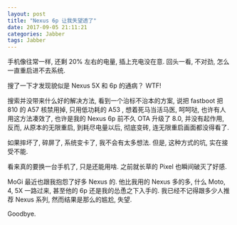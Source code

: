 ```yaml
---
layout: post
title: "Nexus 6p 让我失望透了"
date: 2017-09-05 21:11:21
categories: Jabber
tags: Jabber
---
```


<!--more-->

手机像往常一样, 还剩 20% 左右的电量, 插上充电没在意. 回头一看,  不对劲,  怎么一直重启进不去系统.

搜了一下才发现貌似是 Nexus  5X 和 6p 的通病？ WTF!

搜索并没带来什么好的解决方法, 看到一个治标不治本的方案,  说把 fastboot 把 810 的 A57 核禁用掉,  只用低功耗的 A53 , 想着死马当活马医,  呵呵哒,  也许有人用这方法凑效了,  也许是我的 Nexus 6p 前不久 OTA 升级了 8.0, 并没有起作用, 反而, 从原本的无限重启,  到耗尽电量以后, 彻底变砖,  连无限重启画面都没得看了.

如果摔坏了, 碎屏了, 系统变卡了, 我不会有太多想法. 但是,  这种方式的坑,  实在接受不能.

看来真的要换一台手机了,  只是还能用啥.  之前就长草的 Pixel 也瞬间破灭了好感.

MoGi 最近也跟我抱怨了好多 Nexus 的. 他比我用的 Nexus 多的多,  什么 Moto, 4,  5X 一路过来, 甚至他的 6p 还是我的怂恿之下入手的.  我已经不记得跟多少人推荐 Nexus 系列,  然而结果是那么的尴尬, 失望.

Goodbye.